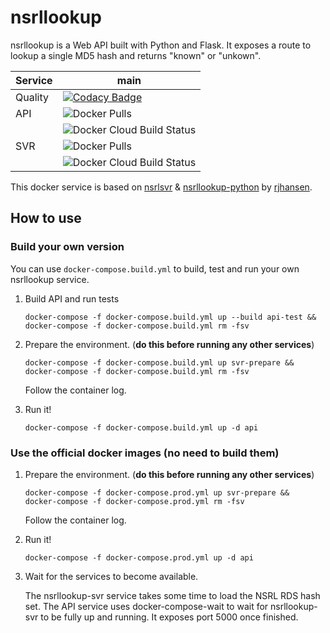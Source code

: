 # nsrllookup
nsrllookup is a Web API built with Python and Flask. It exposes a route to lookup 
a single MD5 hash and returns "known" or "unkown". 

| Service | main | 
|---------|------|
| Quality | [![Codacy Badge](https://app.codacy.com/project/badge/Grade/f5b1705369794e52b5b46ec11261d46d)](https://www.codacy.com/gh/cybagard/nsrllookup/dashboard?utm_source=github.com&amp;utm_medium=referral&amp;utm_content=cybagard/nsrllookup&amp;utm_campaign=Badge_Grade) | 
| API     | ![Docker Pulls](https://img.shields.io/docker/pulls/cybagard/nsrllookup-api) |
|         | ![Docker Cloud Build Status](https://img.shields.io/docker/cloud/build/cybagard/nsrllookup-api) |
| SVR     | ![Docker Pulls](https://img.shields.io/docker/pulls/cybagard/nsrllookup-svr) |
|         | ![Docker Cloud Build Status](https://img.shields.io/docker/cloud/build/cybagard/nsrllookup-svr) |

This docker service is based on [nsrlsvr](https://github.com/rjhansen/nsrlsvr) & 
[nsrllookup-python](https://github.com/rjhansen/nsrllookup-python) by [rjhansen](https://github.com/rjhansen).

## How to use

### Build your own version
You can use ```docker-compose.build.yml``` to build, test and run your own nsrllookup service.

1.  Build API and run tests

    ```shell script
    docker-compose -f docker-compose.build.yml up --build api-test && 
    docker-compose -f docker-compose.build.yml rm -fsv
    ```

2.  Prepare the environment. (**do this before running any other services**)

    ```shell script
    docker-compose -f docker-compose.build.yml up svr-prepare && 
    docker-compose -f docker-compose.build.yml rm -fsv
    ```
    Follow the container log.

3.  Run it!

    ```shell script
    docker-compose -f docker-compose.build.yml up -d api
    ```
    
### Use the official docker images (no need to build them)

1.  Prepare the environment. (**do this before running any other services**)

    ```shell script
    docker-compose -f docker-compose.prod.yml up svr-prepare && 
    docker-compose -f docker-compose.prod.yml rm -fsv
    ```
    Follow the container log.
   
2.  Run it!

    ```shell script
    docker-compose -f docker-compose.prod.yml up -d api
    ```
   
3.  Wait for the services to become available.

    The nsrllookup-svr service takes some time to load the NSRL RDS hash set. The API service 
    uses docker-compose-wait to wait for nsrllookup-svr to be fully up and running. It exposes port
    5000 once finished.